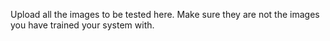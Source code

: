 Upload all the images to be tested here. Make sure they are not the images you have trained your system with.
